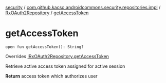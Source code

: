 [security](../../index.md) / [com.github.kacso.androidcommons.security.repositories.impl](../index.md) / [RxOAuth2Repository](index.md) / [getAccessToken](.)

# getAccessToken

`open fun getAccessToken(): String?`

Overrides [IRxOAuth2Repository.getAccessToken](../../com.github.kacso.androidcommons.security.repositories/-i-rx-o-auth2-repository/get-access-token.md)

Retrieve active access token assigned for active session

**Return**
access token which authorizes user

